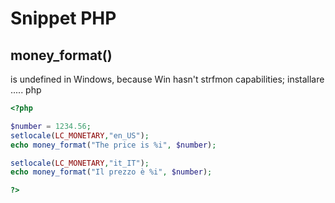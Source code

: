 # Snippet PHP
## money_format()
is undefined in Windows, because Win hasn't strfmon capabilities;
installare ..... php

```php
<?php

$number = 1234.56;
setlocale(LC_MONETARY,"en_US");
echo money_format("The price is %i", $number);

setlocale(LC_MONETARY,"it_IT");
echo money_format("Il prezzo è %i", $number);

?>
```
